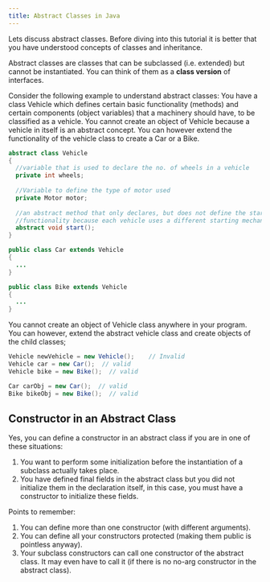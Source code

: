 ```yaml
---
title: Abstract Classes in Java
---
```


Lets discuss abstract classes. Before diving into this tutorial it is better that you have understood concepts of classes
and inheritance.

Abstract classes are classes that can be subclassed (i.e. extended) but cannot be instantiated. You can think of them as a **class version** of interfaces. 

Consider the following example to understand abstract classes:
You have a class Vehicle which defines certain basic functionality (methods) and certain components (object variables) that a machinery should have, to be classified as a vehicle. You cannot create an object of Vehicle because a vehicle in itself is an abstract concept. You can however extend the functionality of the vehicle class to create a Car or a Bike.

``` java
abstract class Vehicle
{
  //variable that is used to declare the no. of wheels in a vehicle
  private int wheels;
  
  //Variable to define the type of motor used
  private Motor motor;
  
  //an abstract method that only declares, but does not define the start 
  //functionality because each vehicle uses a different starting mechanism
  abstract void start();
}

public class Car extends Vehicle
{
  ...
}

public class Bike extends Vehicle
{
  ...
}
```

You cannot create an object of Vehicle class anywhere in your program. You can however, extend the abstract vehicle class and create objects of the child classes;

``` java
Vehicle newVehicle = new Vehicle();    // Invalid
Vehicle car = new Car();  // valid
Vehicle bike = new Bike();  // valid

Car carObj = new Car();  // valid
Bike bikeObj = new Bike();  // valid
```

## Constructor in an Abstract Class

Yes, you can define a constructor in an abstract class if you are in one of these situations:

1. You want to perform some initialization before the instantiation of a subclass actually takes place.
2. You have defined final fields in the abstract class but you did not initialize them in the declaration itself, in this case, you must have a constructor to initialize these fields.

Points to remember:

1. You can define more than one constructor (with different arguments).
2. You can define all your constructors protected (making them public is pointless anyway).
3. Your subclass constructors can call one constructor of the abstract class. It may even have to call it (if there is no no-arg constructor in the abstract class).
